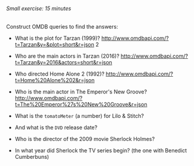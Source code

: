 ###### Small exercise: 15 minutes
Construct OMDB queries to find the answers:
- What is the plot for Tarzan (1999)?
http://www.omdbapi.com/?t=Tarzan&y=&plot=short&r=json
2
- Who are the main actors in Tarzan (2016)?
http://www.omdbapi.com/?t=Tarzan&y=2016&actors=short&r=json

- Who directed Home Alone 2 (1992)?
http://www.omdbapi.com/?t=Home%20Alone%202&r=json

- Who is the main actor in The Emperor's New Groove?
http://www.omdbapi.com/?t=The%20Emperor%27s%20New%20Groove&r=json

- What is the `tomatoMeter` (a number) for Lilo & Stitch?

- And what is the `DVD` release date?

- Who is the director of the 2009 movie Sherlock Holmes?

- In what year did Sherlock the TV series begin? (the one with Benedict Cumberbuns)
